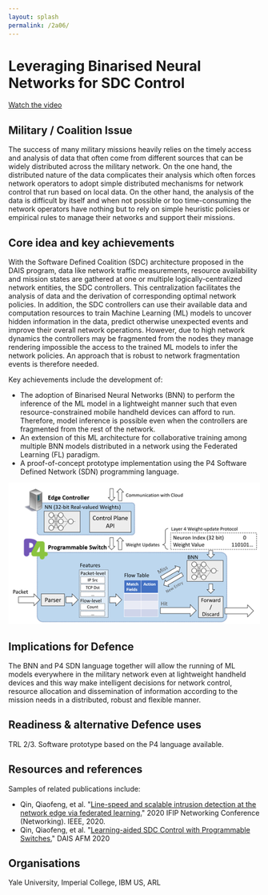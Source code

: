 ```yaml
---
layout: splash
permalink: /2a06/
---
```


# Leveraging Binarised Neural Networks for SDC Control
[Watch the video](https://ibm.box.com/v/Showcase-2a06-video)

## Military / Coalition Issue
The success of many military missions heavily relies on the timely access and analysis of data that often come from
different sources that can be widely distributed across the military network. On the one hand, the distributed
nature of the data complicates their analysis which often forces network operators to adopt simple distributed
mechanisms for network control that run based on local data. On the other hand, the analysis of the data is difficult
by itself and when not possible or too time-consuming the network operators have nothing but to rely on simple
heuristic policies or empirical rules to manage their networks and support their missions. 

## Core idea and key achievements
With the Software Defined Coalition (SDC) architecture proposed in the DAIS program, data like network traffic
measurements, resource availability and mission states are gathered at one or multiple logically-centralized network
entities, the SDC controllers. This centralization facilitates the analysis of data and the derivation of
corresponding optimal network policies. In addition, the SDC controllers can use their available data and computation
resources to train Machine Learning (ML) models to uncover hidden information in the data, predict otherwise
unexpected events and improve their overall network operations. However, due to high network dynamics the controllers
may be fragmented from the nodes they manage rendering impossible the access to the trained ML models to infer the
network policies. An approach that is robust to network fragmentation events is therefore needed.

Key achievements include the development of: 
* The adoption of Binarised Neural Networks (BNN) to perform the inference of the ML model in a lightweight manner
  such that even resource-constrained mobile handheld devices can afford to run. Therefore, model inference is
  possible even when the controllers are fragmented from the rest of the network.
* An extension of this ML architecture for collaborative training among multiple BNN models distributed in a network
  using the Federated Learning (FL) paradigm.
* A proof-of-concept prototype implementation using the P4 Software Defined Network (SDN) programming language.

![image info](/dais/achievements/images/2a06-figure1.png)

## Implications for Defence
The BNN and P4 SDN language together will allow the running of ML models everywhere in the military network even at
lightweight handheld devices and this way make intelligent decisions for network control, resource allocation and
dissemination of information according to the mission needs in a distributed, robust and flexible manner. 

## Readiness & alternative Defence uses
TRL 2/3. Software prototype based on the P4 language available. 

## Resources and references
Samples of related publications include: 
* Qin, Qiaofeng, et al.
  "[Line-speed and scalable intrusion detection at the network edge via federated learning.](/doc-5934/)"
  2020 IFIP Networking Conference (Networking). IEEE, 2020.
* Qin, Qiaofeng, et al.
  "[Learning-aided SDC Control with Programmable Switches.](/doc-6107/)"
  DAIS AFM 2020

## Organisations
Yale University, Imperial College, IBM US, ARL

